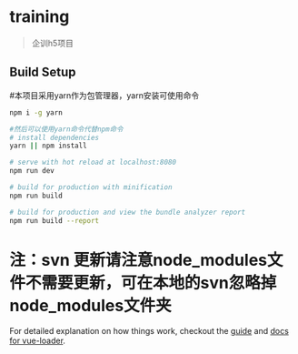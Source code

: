# training

> 企训h5项目

## Build Setup
#本项目采用yarn作为包管理器，yarn安装可使用命令
``` bash
npm i -g yarn

#然后可以使用yarn命令代替npm命令
# install dependencies
yarn || npm install

# serve with hot reload at localhost:8080
npm run dev

# build for production with minification
npm run build

# build for production and view the bundle analyzer report
npm run build --report
```
# 注：svn 更新请注意node_modules文件不需要更新，可在本地的svn忽略掉node_modules文件夹
For detailed explanation on how things work, checkout the [guide](http://vuejs-templates.github.io/webpack/) and [docs for vue-loader](http://vuejs.github.io/vue-loader).

